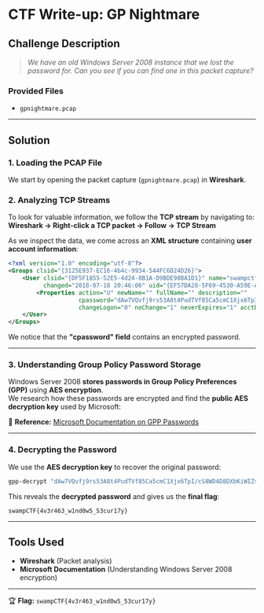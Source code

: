 # CTF Write-up: GP Nightmare  

## Challenge Description  
> *We have an old Windows Server 2008 instance that we lost the password for. Can you see if you can find one in this packet capture?*  

### Provided Files  
- `gpnightmare.pcap`  

---

## Solution  

### 1. Loading the PCAP File  
We start by opening the packet capture (`gpnightmare.pcap`) in **Wireshark**.  

### 2. Analyzing TCP Streams  
To look for valuable information, we follow the **TCP stream** by navigating to:  
**Wireshark → Right-click a TCP packet → Follow → TCP Stream**  

As we inspect the data, we come across an **XML structure** containing **user account information**:  

```xml
<?xml version="1.0" encoding="utf-8"?>
<Groups clsid="{3125E937-EC16-4b4c-9934-544FC6D24D26}">
    <User clsid="{DF5F1855-52E5-4d24-8B1A-D9BDE98BA1D1}" name="swampctf.com\Administrator" image="2"
          changed="2018-07-18 20:46:06" uid="{EF57DA28-5F69-4530-A59E-AAB58578219D}">
        <Properties action="U" newName="" fullName="" description=""
                    cpassword="dAw7VQvfj9rs53A8t4PudTVf85Ca5cmC1Xjx6TpI/cS8WD4D8DXbKiWIZslihdJw3Rf+ijboX7FgLW7pF0K6x7dfhQ8gxLq34ENGjN8eTOI="
                    changeLogon="0" noChange="1" neverExpires="1" acctDisabled="0" userName="swampctf.com\Administrator"/>
    </User>
</Groups>
```

We notice that the **"cpassword" field** contains an encrypted password.

---

### 3. Understanding Group Policy Password Storage  
Windows Server 2008 **stores passwords in Group Policy Preferences (GPP)** using **AES encryption**.  
We research how these passwords are encrypted and find the **public AES decryption key** used by Microsoft:  

🔗 **Reference:** [Microsoft Documentation on GPP Passwords](https://learn.microsoft.com/en-us/openspecs/windows_protocols/ms-gppref/2c15cbf0-f086-4c74-8b70-1f2fa45dd4be)

---

### 4. Decrypting the Password  
We use the **AES decryption key** to recover the original password:  

```bash
gpp-decrypt "dAw7VQvfj9rs53A8t4PudTVf85Ca5cmC1Xjx6TpI/cS8WD4D8DXbKiWIZslihdJw3Rf+ijboX7FgLW7pF0K6x7dfhQ8gxLq34ENGjN8eTOI="
```

This reveals the **decrypted password** and gives us the **final flag**:  

```plaintext
swampCTF{4v3r463_w1nd0w5_53cur17y}
```

---

## Tools Used  
- **Wireshark** (Packet analysis)  
- **Microsoft Documentation** (Understanding Windows Server 2008 encryption)  

---

🏆 **Flag:** `swampCTF{4v3r463_w1nd0w5_53cur17y}`  
